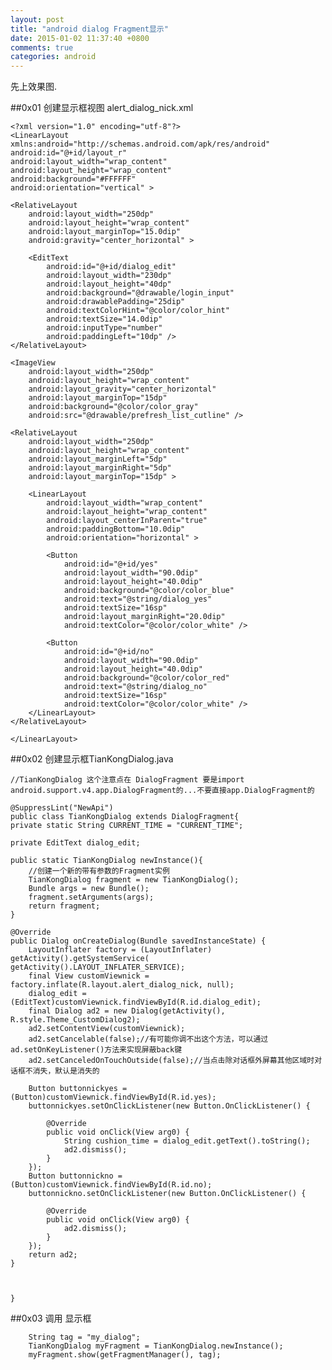 ```yaml
---
layout: post
title: "android dialog Fragment显示"
date: 2015-01-02 11:37:40 +0800
comments: true
categories: android
---
```


先上效果图.

##0x01 创建显示框视图 alert_dialog_nick.xml

	<?xml version="1.0" encoding="utf-8"?>
	<LinearLayout xmlns:android="http://schemas.android.com/apk/res/android"
    android:id="@+id/layout_r"
    android:layout_width="wrap_content"
    android:layout_height="wrap_content"
    android:background="#FFFFFF"
    android:orientation="vertical" >

    <RelativeLayout
        android:layout_width="250dp"
        android:layout_height="wrap_content"
        android:layout_marginTop="15.0dip"
        android:gravity="center_horizontal" >

        <EditText  
            android:id="@+id/dialog_edit"  
            android:layout_width="230dp"  
            android:layout_height="40dp"  
        	android:background="@drawable/login_input" 
            android:drawablePadding="25dip"
            android:textColorHint="@color/color_hint"  
            android:textSize="14.0dip"
            android:inputType="number"  
            android:paddingLeft="10dp" />  
    </RelativeLayout>

    <ImageView
        android:layout_width="250dp"
        android:layout_height="wrap_content"
        android:layout_gravity="center_horizontal"
        android:layout_marginTop="15dp"
        android:background="@color/color_gray"
        android:src="@drawable/prefresh_list_cutline" />

    <RelativeLayout
        android:layout_width="250dp"
        android:layout_height="wrap_content"
        android:layout_marginLeft="5dp"
        android:layout_marginRight="5dp"
        android:layout_marginTop="15dp" >

        <LinearLayout
            android:layout_width="wrap_content"
            android:layout_height="wrap_content"
            android:layout_centerInParent="true"
            android:paddingBottom="10.0dip"
            android:orientation="horizontal" >

            <Button
                android:id="@+id/yes"
                android:layout_width="90.0dip"
                android:layout_height="40.0dip"
                android:background="@color/color_blue"
                android:text="@string/dialog_yes"
                android:textSize="16sp"
                android:layout_marginRight="20.0dip"
                android:textColor="@color/color_white" />

            <Button
                android:id="@+id/no"
                android:layout_width="90.0dip"
                android:layout_height="40.0dip"
                android:background="@color/color_red"
                android:text="@string/dialog_no"
                android:textSize="16sp"
                android:textColor="@color/color_white" />
        </LinearLayout>
    </RelativeLayout>

	</LinearLayout>


##0x02 创建显示框TianKongDialog.java

	//TianKongDialog 这个注意点在 DialogFragment 要是import android.support.v4.app.DialogFragment的...不要直接app.DialogFragment的
	
	@SuppressLint("NewApi")
	public class TianKongDialog extends DialogFragment{
	private static String CURRENT_TIME = "CURRENT_TIME";
	
	private EditText dialog_edit;
	
	public static TianKongDialog newInstance(){
		//创建一个新的带有参数的Fragment实例
		TianKongDialog fragment = new TianKongDialog();
		Bundle args = new Bundle();
		fragment.setArguments(args);
		return fragment;
	}
	
	@Override
	public Dialog onCreateDialog(Bundle savedInstanceState) {
		LayoutInflater factory = (LayoutInflater)  getActivity().getSystemService( getActivity().LAYOUT_INFLATER_SERVICE);
		final View customViewnick = factory.inflate(R.layout.alert_dialog_nick, null);
		dialog_edit = (EditText)customViewnick.findViewById(R.id.dialog_edit);
		final Dialog ad2 = new Dialog(getActivity(), R.style.Theme_CustomDialog2);
		ad2.setContentView(customViewnick);
		ad2.setCancelable(false);//有可能你调不出这个方法，可以通过ad.setOnKeyListener()方法来实现屏蔽back键
		ad2.setCanceledOnTouchOutside(false);//当点击除对话框外屏幕其他区域时对话框不消失，默认是消失的

		Button buttonnickyes = (Button)customViewnick.findViewById(R.id.yes);
		buttonnickyes.setOnClickListener(new Button.OnClickListener() {
			
			@Override
			public void onClick(View arg0) {
				String cushion_time = dialog_edit.getText().toString();
				ad2.dismiss();
			}
		});
		Button buttonnickno = (Button)customViewnick.findViewById(R.id.no);
		buttonnickno.setOnClickListener(new Button.OnClickListener() {
			
			@Override
			public void onClick(View arg0) {
				ad2.dismiss();
			}
		});
		return ad2;			
	}

	

	}
	
##0x03 调用 显示框

		String tag = "my_dialog";  
        TianKongDialog myFragment = TianKongDialog.newInstance();  
        myFragment.show(getFragmentManager(), tag); 

